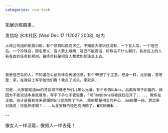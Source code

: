 ```yaml
---
categories: non-tech
---
```

拓展训练趣事...

发信站 水木社区 (Wed Dec 17 112027 2008), 站内



    上周公司组织拓展训练，有个项目叫孤岛求生，不知道大家玩过没有，一个盲人岛，一个哑巴岛，一个珍珠岛，顾名思义，盲人蒙上眼睛，哑巴不能说话，珍珠岛干什么都行，各自岛上的人有各自的任务和规则。最终目标是把盲人都救到珍珠岛上去。 



    我是哑巴岛的人，不知道怎么给珍珠岛传递信息，有个MM想了个主意，把身一转，比划着，意思是：来，在我背上写字给他们看！我点了点头，来就来.. 

    可是..大家都知道mm的背后可不像老爷们儿那么光滑，有个东西叫bra，后面有带子扣着的，我因为不能说话本身就着急，写字下手也不管轻重，“啪”mm的bra扣被我划拉开了..... 教练在正面，估计是看到本来紧绷的bra突然垮了下来..笑的那是相当的开心..mm蛇腰一扭，转过来对我说：你挺熟练啊？....从此安静的哑巴岛沸腾了..�宄梢黄�..







--

像女人一样活着，像男人一样去死！
